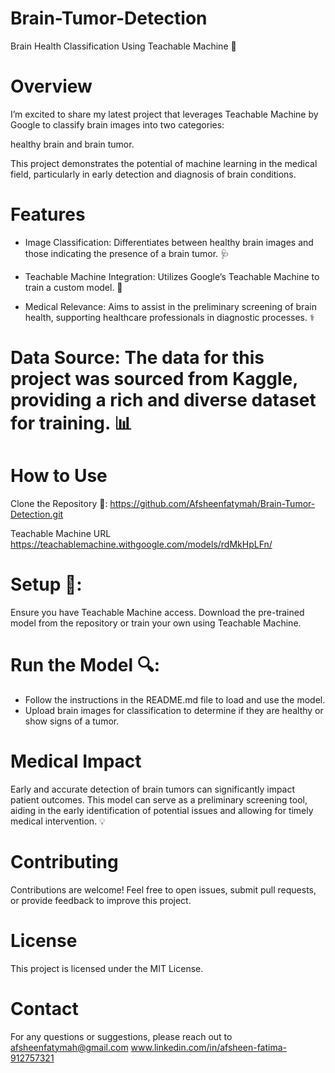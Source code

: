 # Brain-Tumor-Detection
Brain Health Classification Using Teachable Machine 🧠

# Overview
I’m excited to share my latest project that leverages Teachable Machine by Google to classify brain images into two categories: 

healthy brain and brain tumor. 

This project demonstrates the potential of machine learning in the medical field, particularly in early detection and diagnosis of brain conditions.

# Features
* Image Classification: Differentiates between healthy brain images and those indicating the presence of a brain tumor. 🩺

* Teachable Machine Integration: Utilizes Google’s Teachable Machine to train a custom model. 🔬

* Medical Relevance: Aims to assist in the preliminary screening of brain health, supporting healthcare professionals in diagnostic processes. ⚕️

# Data Source: The data for this project was sourced from Kaggle, providing a rich and diverse dataset for training. 📊

# How to Use
Clone the Repository 📁:
https://github.com/Afsheenfatymah/Brain-Tumor-Detection.git

Teachable Machine URL https://teachablemachine.withgoogle.com/models/rdMkHpLFn/

# Setup 🔧:
Ensure you have Teachable Machine access.
Download the pre-trained model from the repository or train your own using Teachable Machine.

# Run the Model 🔍:
* Follow the instructions in the README.md file to load and use the model.
* Upload brain images for classification to determine if they are healthy or show signs of a tumor.

# Medical Impact
Early and accurate detection of brain tumors can significantly impact patient outcomes. This model can serve as a preliminary screening tool, aiding in the early identification of potential issues and allowing for timely medical intervention. 💡

# Contributing
Contributions are welcome! Feel free to open issues, submit pull requests, or provide feedback to improve this project.

# License
This project is licensed under the MIT License.

# Contact
For any questions or suggestions, please reach out to 
afsheenfatymah@gmail.com
www.linkedin.com/in/afsheen-fatima-912757321
